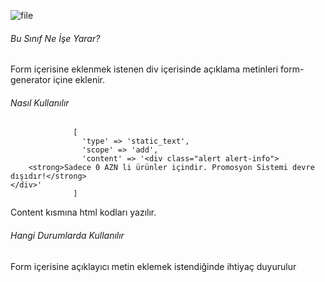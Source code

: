 ![file](https://s3.eu-central-1.amazonaws.com/static.testbank.az/uploads/files/15-1618904281-ok-image.png)

###### Bu Sınıf Ne İşe Yarar?

Form içerisine eklenmek istenen div içerisinde açıklama metinleri form-generator içine eklenir.

###### Nasıl Kullanılır

```
              [
                'type' => 'static_text',
                'scope' => 'add',
                'content' => '<div class="alert alert-info">
    <strong>Sadece 0 AZN li ürünler içindir. Promosyon Sistemi devre dışıdır!</strong>
</div>'
              ]
```

Content kısmına html kodları yazılır.

###### Hangi Durumlarda Kullanılır

Form içerisine açıklayıcı metin eklemek istendiğinde ihtiyaç duyurulur





